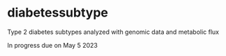 # diabetessubtype
Type 2 diabetes subtypes analyzed with genomic data and metabolic flux

In progress due on May 5 2023
